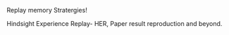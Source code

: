 Replay memory Stratergies!

Hindsight Experience Replay- HER, Paper result reproduction and beyond.

